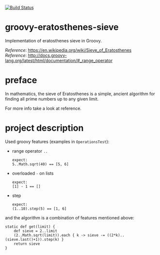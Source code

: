 [![Build Status](https://travis-ci.com/mtumilowicz/groovy-eratosthenes-sieve.svg?branch=master)](https://travis-ci.com/mtumilowicz/groovy-eratosthenes-sieve)

# groovy-eratosthenes-sieve
Implementation of eratosthenes sieve in Groovy.

_Reference_: https://en.wikipedia.org/wiki/Sieve_of_Eratosthenes  
_Reference_: http://docs.groovy-lang.org/latest/html/documentation/#_range_operator

# preface
In mathematics, the sieve of Eratosthenes is a simple, ancient 
algorithm for finding all prime numbers up to any given limit.

For more info take a look at reference.

# project description
Used groovy features (examples in `OperationsTest`):
* range operator `..`
    ```
    expect:
    5..Math.sqrt(40) == [5, 6]    
    ```
* overloaded `-` on lists
    ```
    expect:
    [1] - 1 == []    
    ```
* step
    ```
    expect:
    (1..10).step(5) == [1, 6]    
    ```
    
and the algorithm is a combination of features mentioned above:
```
static def get(limit) {
    def sieve = 2..limit
    (2..Math.sqrt(limit)).each { k -> sieve -= ((2*k)..(sieve.last()+1)).step(k) }
    return sieve
}
```